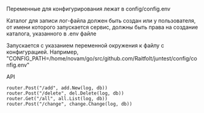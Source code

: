 Переменные для конфигурирования лежат в config/config.env

Каталог для записи лог-файла должен быть создан или у пользователя, от имени которого запускается сервис, должны быть права на создание каталога, указанного в .env файле 

Запускается с указанием переменной окружения к файлу с конфигурацией. Например, "CONFIG_PATH=/home/novam/go/src/github.com/Raitfolt/juntest/config/config.env"

API

	router.Post("/add", add.New(log, db))
	router.Post("/delete", del.Delete(log, db))
	router.Get("/all", all.List(log, db))
	router.Post("/change", change.Change(log, db))


